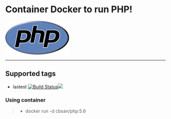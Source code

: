 Container Docker to run PHP!
===================

![PHP Logo](https://raw.githubusercontent.com/docker-library/docs/01c12653951b2fe592c1f93a13b4e289ada0e3a1/php/logo.png)

----------


Supported tags
-------------

 - lastest [![Build Status](https://travis-ci.org/cbsan/docker-php.svg?branch=master)](https://travis-ci.org/cbsan/docker-php)[![](https://images.microbadger.com/badges/image/cbsan/php.svg)](https://microbadger.com/images/cbsan/php)

### Using container

> - docker run -d cbsan/php:5.6
